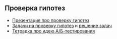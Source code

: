 ## Проверка гипотез

- [Презентация про проверку гипотез](week11_hypo.pdf)
- [Задачи на проверку гипотез](week11_hypo_tasks.ipynb) и [решение задач](week11_hypo_tasks_solved.ipynb)
- [Тетрадка про идею А/Б-тестирования](week11_ab_testing.ipynb)
